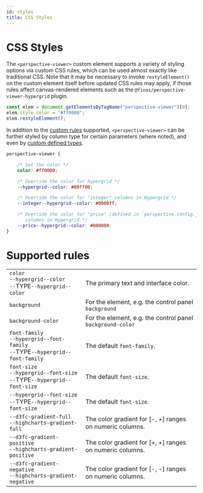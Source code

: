 ```yaml
---
id: styles
title: CSS Styles
---
```


# CSS Styles

The `<perspective-viewer>` custom element supports a variety of styling options
via custom CSS rules, which can be used almost exactly like traditional CSS.
Note that it may be necessary to invoke `restyleElement()` on the custom element
itself before updated CSS rules may apply, if those rules affect canvas-rendered
elements such as the `@finos/perspective-viewer-hypergrid` plugin.

```javascript
const elem = document.getElementsByTagName("perspective-viewer")[0];
elem.style.color = "#ff0000";
elem.restyleElement();
```

In addition to the [custom rules](styles) supported, `<perspective-viewer>` can be
further styled by column type for certain parameters (where noted), and even
by [custom defined types]().

```css
perspective-viewer {

    /* Set the color */
    color: #ff0000;   

    /* Override the color for hypergrid */
    --hypergrid--color: #00ff00; 

    /* Override the color for "integer" columns in Hypergrid */
    --integer--hypergrid--color: #0000ff; 

    /* Override the color for "price" (defined in `perspective.config.js`)
       columns in Hypergrid */
    --price--hypergrid--color: #000000; 
}
```

# Supported rules

|||
|:--|:--|
|`color`<br/>`--hypergrid--color`<br/>`--`TYPE`--hypergrid--color`|The primary text and interface color.|
|`background`|For the element, e.g. the control panel `background`|
|`background-color`|For the element, e.g. the control panel `background-color`|
|`font-family`<br/>`--hypergrid--font-family`<br/>`--`TYPE`--hypergrid--font-family`|The default `font-family`.|
|`font-size`<br/>`--hypergrid--font-size`<br/>`--`TYPE`--hypergrid--font-size`|The default `font-size`.|
|`--hypergrid--font-size`<br/>`--`TYPE`--hypergrid--font-size`|The default `font-size`.|
|`--d3fc-gradient-full`<br/>`--highcharts-gradient-full`|The color gradient for [-, +] ranges on numeric columns.|
|`--d3fc-gradient-positive`<br/>`--highcharts-gradient-positive`|The color gradient for [+, +] ranges on numeric columns.|
|`--d3fc-gradient-negative`<br/>`--highcharts-gradient-negative`|The color gradient for [-, -] ranges on numeric columns.|

